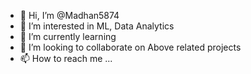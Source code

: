 - 👋 Hi, I’m @Madhan5874
- 👀 I’m interested in ML, Data Analytics 
- 🌱 I’m currently learning 
- 💞️ I’m looking to collaborate on Above related projects
- 📫 How to reach me ...

<!---
mail-id:- madhanmadhu5874@gmail.com
